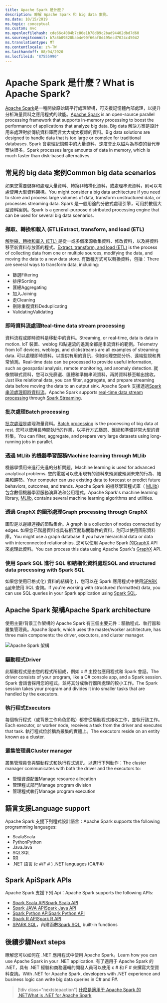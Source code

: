 ```yaml
---
title: Apache Spark 是什麼？
description: 瞭解 Apache Spark 和 big data 案例。
ms.date: 10/15/2019
ms.topic: conceptual
ms.custom: mvc
ms.openlocfilehash: cde66c4084b7c86e1b78d89c2bad94402dbd7d60
ms.sourcegitcommit: b7a8b09828bab4e90f66af8d495ecd7024c45042
ms.translationtype: MT
ms.contentlocale: zh-TW
ms.lasthandoff: 08/04/2020
ms.locfileid: "87555990"
---
```

# <a name="what-is-apache-spark"></a><span data-ttu-id="832e7-103">Apache Spark 是什麼？</span><span class="sxs-lookup"><span data-stu-id="832e7-103">What is Apache Spark?</span></span>

<span data-ttu-id="832e7-104">[Apache Spark](https://spark.apache.org/)是一種開放原始碼平行處理架構，可支援記憶體內部處理，以提升分析海量資料之應用程式的效能。</span><span class="sxs-lookup"><span data-stu-id="832e7-104">[Apache Spark](https://spark.apache.org/) is an open-source parallel processing framework that supports in-memory processing to boost the performance of applications that analyze big data.</span></span> <span data-ttu-id="832e7-105">Big data 解決方案是設計用來處理對於傳統資料庫而言太大或太複雜的資料。</span><span class="sxs-lookup"><span data-stu-id="832e7-105">Big data solutions are designed to handle data that is too large or complex for traditional databases.</span></span> <span data-ttu-id="832e7-106">Spark 會處理記憶體中的大量資料，速度會比以磁片為基礎的替代專案快很多。</span><span class="sxs-lookup"><span data-stu-id="832e7-106">Spark processes large amounts of data in memory, which is much faster than disk-based alternatives.</span></span>

## <a name="common-big-data-scenarios"></a><span data-ttu-id="832e7-107">常見的 big data 案例</span><span class="sxs-lookup"><span data-stu-id="832e7-107">Common big data scenarios</span></span>

<span data-ttu-id="832e7-108">如果您需要儲存和處理大量資料、轉換非結構化資料，或處理串流資料，則可以考慮使用大型資料架構。</span><span class="sxs-lookup"><span data-stu-id="832e7-108">You might consider a big data architecture if you need to store and process large volumes of data, transform unstructured data, or processes streaming data.</span></span> <span data-ttu-id="832e7-109">Spark 是一般用途的分散式處理引擎，可用於數個大型資料案例。</span><span class="sxs-lookup"><span data-stu-id="832e7-109">Spark is a general-purpose distributed processing engine that can be used for several big data scenarios.</span></span>

### <a name="extract-transform-and-load-etl"></a><span data-ttu-id="832e7-110">擷取、轉換和載入 (ETL)</span><span class="sxs-lookup"><span data-stu-id="832e7-110">Extract, transform, and load (ETL)</span></span>

<span data-ttu-id="832e7-111">[解壓縮、轉換和載入 (ETL) ](/azure/architecture/data-guide/relational-data/etl)是從一或多個來源收集資料、修改資料，以及將資料移至新資料存放區的程式。</span><span class="sxs-lookup"><span data-stu-id="832e7-111">[Extract, transform, and load (ETL)](/azure/architecture/data-guide/relational-data/etl) is the process of collecting data from one or multiple sources, modifying the data, and moving the data to a new data store.</span></span> <span data-ttu-id="832e7-112">有數種方式可以轉換資料，包括：</span><span class="sxs-lookup"><span data-stu-id="832e7-112">There are several ways to transform data, including:</span></span>

* <span data-ttu-id="832e7-113">篩選</span><span class="sxs-lookup"><span data-stu-id="832e7-113">Filtering</span></span>
* <span data-ttu-id="832e7-114">排序</span><span class="sxs-lookup"><span data-stu-id="832e7-114">Sorting</span></span>
* <span data-ttu-id="832e7-115">匯總</span><span class="sxs-lookup"><span data-stu-id="832e7-115">Aggregating</span></span>
* <span data-ttu-id="832e7-116">加入</span><span class="sxs-lookup"><span data-stu-id="832e7-116">Joining</span></span>
* <span data-ttu-id="832e7-117">走</span><span class="sxs-lookup"><span data-stu-id="832e7-117">Cleaning</span></span>
* <span data-ttu-id="832e7-118">刪除重復資料</span><span class="sxs-lookup"><span data-stu-id="832e7-118">Deduplicating</span></span>
* <span data-ttu-id="832e7-119">Validating</span><span class="sxs-lookup"><span data-stu-id="832e7-119">Validating</span></span>

### <a name="real-time-data-stream-processing"></a><span data-ttu-id="832e7-120">即時資料流處理</span><span class="sxs-lookup"><span data-stu-id="832e7-120">Real-time data stream processing</span></span>

<span data-ttu-id="832e7-121">資料流程或即時資料是移動中的資料。</span><span class="sxs-lookup"><span data-stu-id="832e7-121">Streaming, or real-time, data is data in motion.</span></span> <span data-ttu-id="832e7-122">IoT 裝置、weblog 和點選流的遙測全都是串流資料的範例。</span><span class="sxs-lookup"><span data-stu-id="832e7-122">Telemetry from IoT devices, weblogs, and clickstreams are all examples of streaming data.</span></span> <span data-ttu-id="832e7-123">可以處理即時資料，以提供有用的資訊，例如地理空間分析、遠端監視和異常偵測。</span><span class="sxs-lookup"><span data-stu-id="832e7-123">Real-time data can be processed to provide useful information, such as geospatial analysis, remote monitoring, and anomaly detection.</span></span> <span data-ttu-id="832e7-124">就像關聯式資料，您可以先篩選、匯總和準備串流資料，再將資料移至輸出接收。</span><span class="sxs-lookup"><span data-stu-id="832e7-124">Just like relational data, you can filter, aggregate, and prepare streaming data before moving the data to an output sink.</span></span> <span data-ttu-id="832e7-125">Apache Spark 支援透過[Spark 串流](https://spark.apache.org/streaming/)[處理即時資料流](/azure/architecture/data-guide/big-data/real-time-processing)。</span><span class="sxs-lookup"><span data-stu-id="832e7-125">Apache Spark supports [real-time data stream processing](/azure/architecture/data-guide/big-data/real-time-processing) through [Spark Streaming](https://spark.apache.org/streaming/).</span></span>

### <a name="batch-processing"></a><span data-ttu-id="832e7-126">批次處理</span><span class="sxs-lookup"><span data-stu-id="832e7-126">Batch processing</span></span>

<span data-ttu-id="832e7-127">[批次處理](/azure/architecture/data-guide/big-data/batch-processing)是處理海量資料。</span><span class="sxs-lookup"><span data-stu-id="832e7-127">[Batch processing](/azure/architecture/data-guide/big-data/batch-processing) is the processing of big data at rest.</span></span> <span data-ttu-id="832e7-128">您可以使用長時間執行的作業，以平行方式篩選、匯總和準備非常大型的資料集。</span><span class="sxs-lookup"><span data-stu-id="832e7-128">You can filter, aggregate, and prepare very large datasets using long-running jobs in parallel.</span></span>

### <a name="machine-learning-through-mllib"></a><span data-ttu-id="832e7-129">透過 MLlib 的機器學習服務</span><span class="sxs-lookup"><span data-stu-id="832e7-129">Machine learning through MLlib</span></span>

<span data-ttu-id="832e7-130">機器學慣用來進行先進的分析問題。</span><span class="sxs-lookup"><span data-stu-id="832e7-130">Machine learning is used for advanced analytical problems.</span></span> <span data-ttu-id="832e7-131">您的電腦可以使用現有的資料來預測或預測未來的行為、結果和趨勢。</span><span class="sxs-lookup"><span data-stu-id="832e7-131">Your computer can use existing data to forecast or predict future behaviors, outcomes, and trends.</span></span> <span data-ttu-id="832e7-132">Apache Spark 的機器學習程式庫（ [MLlib](https://spark.apache.org/mllib/)）包含數個機器學習服務演算法和公用程式。</span><span class="sxs-lookup"><span data-stu-id="832e7-132">Apache Spark's machine learning library, [MLlib](https://spark.apache.org/mllib/), contains several machine learning algorithms and utilities.</span></span>

### <a name="graph-processing-through-graphx"></a><span data-ttu-id="832e7-133">透過 GraphX 的圖形處理</span><span class="sxs-lookup"><span data-stu-id="832e7-133">Graph processing through GraphX</span></span>

<span data-ttu-id="832e7-134">圖形是以邊緣連接的節點集合。</span><span class="sxs-lookup"><span data-stu-id="832e7-134">A graph is a collection of nodes connected by edges.</span></span> <span data-ttu-id="832e7-135">如果您已階層資料或具有相互關聯關聯性的資料，則可以使用圖形資料庫。</span><span class="sxs-lookup"><span data-stu-id="832e7-135">You might use a graph database if you have hierarchial data or data with interconnected relationships.</span></span> <span data-ttu-id="832e7-136">您可以使用 Apache Spark 的[GraphX](https://spark.apache.org/graphx/) API 來處理此資料。</span><span class="sxs-lookup"><span data-stu-id="832e7-136">You can process this data using Apache Spark's [GraphX](https://spark.apache.org/graphx/) API.</span></span>

### <a name="sql-and-structured-data-processing-with-spark-sql"></a><span data-ttu-id="832e7-137">使用 Spark SQL 進行 SQL 和結構化資料處理</span><span class="sxs-lookup"><span data-stu-id="832e7-137">SQL and structured data processing with Spark SQL</span></span>

<span data-ttu-id="832e7-138">如果您使用已格式化) 資料的結構化 (，您可以在 Spark 應用程式中使用[SPARK sql](https://spark.apache.org/sql/)來使用 SQL 查詢。</span><span class="sxs-lookup"><span data-stu-id="832e7-138">If you're working with structured (formatted) data, you can use SQL queries in your Spark application using [Spark SQL](https://spark.apache.org/sql/).</span></span>

## <a name="apache-spark-architecture"></a><span data-ttu-id="832e7-139">Apache Spark 架構</span><span class="sxs-lookup"><span data-stu-id="832e7-139">Apache Spark architecture</span></span>

<span data-ttu-id="832e7-140">使用主要/背景工作架構的 Apache Spark 有三個主要元件：驅動程式、執行器和叢集管理員。</span><span class="sxs-lookup"><span data-stu-id="832e7-140">Apache Spark, which uses the master/worker architecture, has three main components: the driver, executors, and cluster manager.</span></span>

![Apache Spark 架構](media/spark-architecture.png)

### <a name="driver"></a><span data-ttu-id="832e7-142">驅動程式</span><span class="sxs-lookup"><span data-stu-id="832e7-142">Driver</span></span>

<span data-ttu-id="832e7-143">此驅動程式是由您的程式所組成，例如 c # 主控台應用程式和 Spark 會話。</span><span class="sxs-lookup"><span data-stu-id="832e7-143">The driver consists of your program, like a C# console app, and a Spark session.</span></span> <span data-ttu-id="832e7-144">Spark 會話會採用您的程式，並將其分成執行器所處理的較小工作。</span><span class="sxs-lookup"><span data-stu-id="832e7-144">The Spark session takes your program and divides it into smaller tasks that are handled by the executors.</span></span>

### <a name="executors"></a><span data-ttu-id="832e7-145">執行程式</span><span class="sxs-lookup"><span data-stu-id="832e7-145">Executors</span></span>

<span data-ttu-id="832e7-146">每個執行程式（或背景工作角色節點）都會從驅動程式接收工作，並執行該工作。</span><span class="sxs-lookup"><span data-stu-id="832e7-146">Each executor, or worker node, receives a task from the driver and executes that task.</span></span> <span data-ttu-id="832e7-147">執行程式位於稱為叢集的實體上。</span><span class="sxs-lookup"><span data-stu-id="832e7-147">The executors reside on an entity known as a cluster.</span></span>

### <a name="cluster-manager"></a><span data-ttu-id="832e7-148">叢集管理員</span><span class="sxs-lookup"><span data-stu-id="832e7-148">Cluster manager</span></span>

<span data-ttu-id="832e7-149">叢集管理員會與驅動程式和執行程式通訊，以進行下列動作：</span><span class="sxs-lookup"><span data-stu-id="832e7-149">The cluster manager communicates with both the driver and the executors to:</span></span>

* <span data-ttu-id="832e7-150">管理資源配置</span><span class="sxs-lookup"><span data-stu-id="832e7-150">Manage resource allocation</span></span>
* <span data-ttu-id="832e7-151">管理程式部門</span><span class="sxs-lookup"><span data-stu-id="832e7-151">Manage program division</span></span>
* <span data-ttu-id="832e7-152">管理程式執行</span><span class="sxs-lookup"><span data-stu-id="832e7-152">Manage program execution</span></span>

## <a name="language-support"></a><span data-ttu-id="832e7-153">語言支援</span><span class="sxs-lookup"><span data-stu-id="832e7-153">Language support</span></span>

<span data-ttu-id="832e7-154">Apache Spark 支援下列程式設計語言：</span><span class="sxs-lookup"><span data-stu-id="832e7-154">Apache Spark supports the following programming languages:</span></span>

* <span data-ttu-id="832e7-155">Scala</span><span class="sxs-lookup"><span data-stu-id="832e7-155">Scala</span></span>
* <span data-ttu-id="832e7-156">Python</span><span class="sxs-lookup"><span data-stu-id="832e7-156">Python</span></span>
* <span data-ttu-id="832e7-157">Java</span><span class="sxs-lookup"><span data-stu-id="832e7-157">Java</span></span>
* <span data-ttu-id="832e7-158">SQL</span><span class="sxs-lookup"><span data-stu-id="832e7-158">SQL</span></span>
* <span data-ttu-id="832e7-159">R</span><span class="sxs-lookup"><span data-stu-id="832e7-159">R</span></span>
* <span data-ttu-id="832e7-160">.NET 語言 (c #/F # ) </span><span class="sxs-lookup"><span data-stu-id="832e7-160">.NET languages (C#/F#)</span></span>

## <a name="spark-apis"></a><span data-ttu-id="832e7-161">Spark Api</span><span class="sxs-lookup"><span data-stu-id="832e7-161">Spark APIs</span></span>

<span data-ttu-id="832e7-162">Apache Spark 支援下列 Api：</span><span class="sxs-lookup"><span data-stu-id="832e7-162">Apache Spark supports the following APIs:</span></span>

* [<span data-ttu-id="832e7-163">Spark Scala API</span><span class="sxs-lookup"><span data-stu-id="832e7-163">Spark Scala API</span></span>](https://spark.apache.org/docs/2.2.0/api/scala/index.html)
* [<span data-ttu-id="832e7-164">Spark JAVA API</span><span class="sxs-lookup"><span data-stu-id="832e7-164">Spark Java API</span></span>](https://spark.apache.org/docs/2.2.0/api/java/index.html)
* [<span data-ttu-id="832e7-165">Spark Python API</span><span class="sxs-lookup"><span data-stu-id="832e7-165">Spark Python API</span></span>](https://spark.apache.org/docs/2.2.0/api/python/index.html)
* [<span data-ttu-id="832e7-166">Spark R API</span><span class="sxs-lookup"><span data-stu-id="832e7-166">Spark R API</span></span>](https://spark.apache.org/docs/2.2.0/api/R/index.html)
* <span data-ttu-id="832e7-167">[SPARK SQL](https://spark.apache.org/docs/latest/api/sql/index.html)，內建函數</span><span class="sxs-lookup"><span data-stu-id="832e7-167">[Spark SQL](https://spark.apache.org/docs/latest/api/sql/index.html), built-in functions</span></span>

## <a name="next-steps"></a><span data-ttu-id="832e7-168">後續步驟</span><span class="sxs-lookup"><span data-stu-id="832e7-168">Next steps</span></span>

<span data-ttu-id="832e7-169">瞭解您可以如何在 .NET 應用程式中使用 Apache Spark。</span><span class="sxs-lookup"><span data-stu-id="832e7-169">Learn how you can use Apache Spark in your .NET application.</span></span> <span data-ttu-id="832e7-170">有了適用于 Apache Spark 的 .NET，具有 .NET 經驗和商務邏輯的開發人員可以使用 c # 和 F # 來撰寫大型資料查詢。</span><span class="sxs-lookup"><span data-stu-id="832e7-170">With .NET for Apache Spark, developers with .NET experience and business logic can write big data queries in C# and F#.</span></span>
> [!div class="nextstepaction"]
> [<span data-ttu-id="832e7-171">什麼是適用于 Apache Spark 的 .NET</span><span class="sxs-lookup"><span data-stu-id="832e7-171">What is .NET for Apache Spark</span></span>](what-is-apache-spark-dotnet.md)
